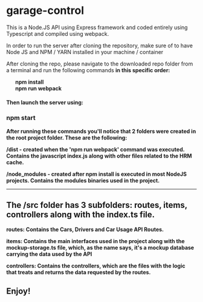# garage-control
<p>This is a Node.JS API using Express framework and coded entirely using Typescript and compiled using webpack. <p/>

<p>In order to run the server after cloning the repository, make sure of to have Node JS and NPM / YARN installed in your machine / container</p>

<p>After cloning the repo, please navigate to the downloaded repo folder from a terminal and run the following commands <b>in this specific order<b/>:</p>
 <ul style="list-style-type: none">
    <li >
        npm install    
    </li>
    <li >
        npm run webpack
    </li> 
 </ul>
 
 <h4> Then launch the server using: </h4>
 <h3>npm start</h3>
 
 
 After running these commands you'll notice that 2 folders were created in the root project folder. These are the following:
 
 <p>/dist - created when the 'npm run webpack' command was executed. Contains the javascript index.js along with other files related to the HRM cache.</p>
 <p>/node_modules - created after npm install is executed in most NodeJS projects. Contains the modules binaries used in the project.</p>
 
 _______
 
 <h2>The /src folder has 3 subfolders: routes, items, controllers along with the index.ts file.</h2>
 
 <p>routes: Contains the Cars, Drivers and Car Usage API Routes.</p>
 <p>items: Contains the main interfaces used in the project along with the mockup-storage.ts file, which, as the name says, it's a mockup database carrying the data used by the API</p>
 <p>controllers: Contains the controllers, which are the files with the logic that treats and returns the data requested by the routes. </p>
 
 
 <h2>Enjoy!</h2>
